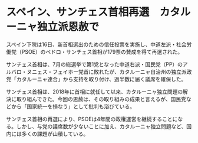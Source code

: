 # スペイン、サンチェス首相再選　カタルーニャ独立派恩赦で

スペイン下院は16日、新首相選出のための信任投票を実施し、中道左派・社会労働党（PSOE）のペドロ・サンチェス首相が179票の賛成を得て再選された。

サンチェス首相は、7月の総選挙で第1党となった中道右派・国民党（PP）のアルバロ・ヌニェス・フェイホー党首に敗れたが、カタルーニャ自治州の独立派政党「カタルーニャ連合」から支持を取り付け、過半数に届く議席を確保した。

サンチェス首相は、2018年に首相に就任して以来、カタルーニャ独立問題の解決に取り組んできた。今回の恩赦は、その取り組みの成果と言えるが、国民党などから「国家統一を損なう」として批判も浴びている。

サンチェス首相の再選により、PSOEは4年間の政権運営を継続することになる。しかし、与党の議席数が少ないことに加え、カタルーニャ独立問題など、国内には多くの課題が山積している。
